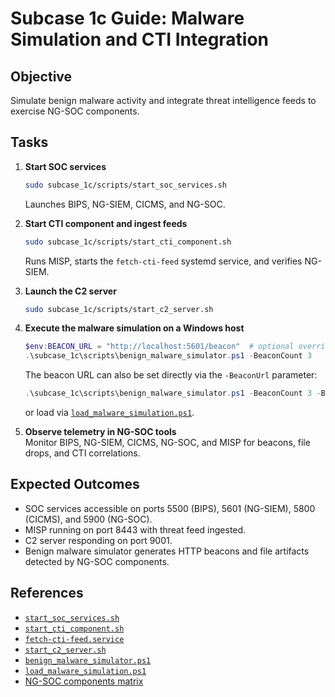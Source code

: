 # Subcase 1c Guide: Malware Simulation and CTI Integration

## Objective
Simulate benign malware activity and integrate threat intelligence feeds to exercise NG-SOC components.

## Tasks

1. **Start SOC services**  
   ```bash
   sudo subcase_1c/scripts/start_soc_services.sh
   ```  
   Launches BIPS, NG-SIEM, CICMS, and NG-SOC.

2. **Start CTI component and ingest feeds**
   ```bash
   sudo subcase_1c/scripts/start_cti_component.sh
   ```
   Runs MISP, starts the `fetch-cti-feed` systemd service, and verifies NG-SIEM.

3. **Launch the C2 server**  
   ```bash
   sudo subcase_1c/scripts/start_c2_server.sh
   ```

4. **Execute the malware simulation on a Windows host**
   ```powershell
   $env:BEACON_URL = "http://localhost:5601/beacon"  # optional override
   .\subcase_1c\scripts\benign_malware_simulator.ps1 -BeaconCount 3
   ```
   The beacon URL can also be set directly via the `-BeaconUrl` parameter:
   ```powershell
   .\subcase_1c\scripts\benign_malware_simulator.ps1 -BeaconCount 3 -BeaconUrl http://ng-siem.local/beacon
   ```
   or load via [`load_malware_simulation.ps1`](../subcase_1c/scripts/load_malware_simulation.ps1).

5. **Observe telemetry in NG-SOC tools**  
   Monitor BIPS, NG-SIEM, CICMS, NG-SOC, and MISP for beacons, file drops, and CTI correlations.

## Expected Outcomes

- SOC services accessible on ports 5500 (BIPS), 5601 (NG-SIEM), 5800 (CICMS), and 5900 (NG-SOC).
- MISP running on port 8443 with threat feed ingested.
- C2 server responding on port 9001.
- Benign malware simulator generates HTTP beacons and file artifacts detected by NG-SOC components.

## References

- [`start_soc_services.sh`](../subcase_1c/scripts/start_soc_services.sh)
- [`start_cti_component.sh`](../subcase_1c/scripts/start_cti_component.sh)
- [`fetch-cti-feed.service`](../subcase_1c/ansible/roles/misp/templates/fetch-cti-feed.service.j2)
- [`start_c2_server.sh`](../subcase_1c/scripts/start_c2_server.sh)
- [`benign_malware_simulator.ps1`](../subcase_1c/scripts/benign_malware_simulator.ps1)
- [`load_malware_simulation.ps1`](../subcase_1c/scripts/load_malware_simulation.ps1)
- [NG-SOC components matrix](ngsoc_components_matrix.md)


